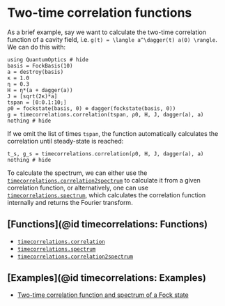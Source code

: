 # Two-time correlation functions


As a brief example, say we want to calculate the two-time correlation function of a cavity field, i.e. ``g(t) = \langle a^\dagger(t) a(0) \rangle``.
We can do this with:

```@example timecorrelations
using QuantumOptics # hide
basis = FockBasis(10)
a = destroy(basis)
κ = 1.0
η = 0.3
H = η*(a + dagger(a))
J = [sqrt(2κ)*a]
tspan = [0:0.1:10;]
ρ0 = fockstate(basis, 0) ⊗ dagger(fockstate(basis, 0))
g = timecorrelations.correlation(tspan, ρ0, H, J, dagger(a), a)
nothing # hide
```

If we omit the list of times `tspan`, the function automatically calculates the correlation until steady-state is reached:

```@example timecorrelations
t_s, g_s = timecorrelations.correlation(ρ0, H, J, dagger(a), a)
nothing # hide
```

To calculate the spectrum, we can either use the [`timecorrelations.correlation2spectrum`](@ref) to calculate it from a given correlation function, or alternatively, one can use [`timecorrelations.spectrum`](@ref), which calculates the correlation function internally and returns the Fourier transform.

## [Functions](@id timecorrelations: Functions)


* [`timecorrelations.correlation`](@ref)
* [`timecorrelations.spectrum`](@ref)
* [`timecorrelations.correlation2spectrum`](@ref)

## [Examples](@id timecorrelations: Examples)

* [Two-time correlation function and spectrum of a Fock state](@ref)
